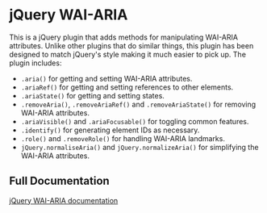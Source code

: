 # jQuery WAI-ARIA

This is a jQuery plugin that adds methods for manipulating WAI-ARIA attributes. Unlike other plugins that do similar things, this plugin has been designed to match jQuery's style making it much easier to pick up. The plugin includes:

- `.aria()` for getting and setting WAI-ARIA attributes.
- `.ariaRef()` for getting and setting references to other elements.
- `.ariaState()` for getting and setting states.
- `.removeAria()`, `.removeAriaRef()` and `.removeAriaState()` for removing WAI-ARIA attributes.
- `.ariaVisible()` and `.ariaFocusable()` for toggling common features.
- `.identify()` for generating element IDs as necessary.
- `.role()` and `.removeRole()` for handling WAI-ARIA landmarks.
- `jQuery.normaliseAria()` and `jQuery.normalizeAria()` for simplifying the WAI-ARIA attributes.

## Full Documentation

[jQuery WAI-ARIA documentation](https://skateside.github.io/jquery-aria/doc/)
